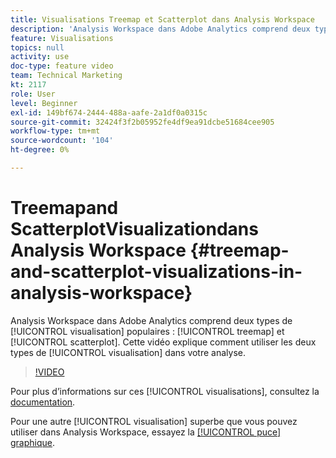 ```yaml
---
title: Visualisations Treemap et Scatterplot dans Analysis Workspace
description: 'Analysis Workspace dans Adobe Analytics comprend deux types de visualisation populaires : treemap et scatterplot. Cette vidéo explique comment utiliser les deux types de visualisation dans votre analyse.'
feature: Visualisations
topics: null
activity: use
doc-type: feature video
team: Technical Marketing
kt: 2117
role: User
level: Beginner
exl-id: 149bf674-2444-488a-aafe-2a1df0a0315c
source-git-commit: 32424f3f2b05952fe4df9ea91dcbe51684cee905
workflow-type: tm+mt
source-wordcount: '104'
ht-degree: 0%

---
```


#  Treemapand    ScatterplotVisualizationdans Analysis Workspace {#treemap-and-scatterplot-visualizations-in-analysis-workspace}

Analysis Workspace dans Adobe Analytics comprend deux types de [!UICONTROL visualisation] populaires : [!UICONTROL treemap] et [!UICONTROL scatterplot]. Cette vidéo explique comment utiliser les deux types de [!UICONTROL visualisation] dans votre analyse.

>[!VIDEO](https://video.tv.adobe.com/v/23988/?quality=12)

Pour plus d’informations sur ces [!UICONTROL visualisations], consultez la [documentation](https://marketing.adobe.com/resources/help/en_US/analytics/analysis-workspace/treemap.html).

Pour une autre [!UICONTROL visualisation] superbe que vous pouvez utiliser dans Analysis Workspace, essayez la [[!UICONTROL puce] graphique](https://helpx.adobe.com/analytics/kt/using/bullet-graph-viz-analysis-workspace-feature-video-use.html).
